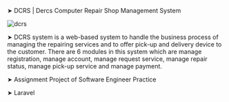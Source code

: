 ➤ DCRS | Dercs Computer Repair Shop Management System

![dcrs](https://user-images.githubusercontent.com/76787324/201713487-079bc471-69e5-4431-90b6-5ccfe9daa57c.png)

➤ DCRS system is a web-based system to handle the business process of managing the repairing services and to offer pick-up and delivery device to the customer. There are 6 modules in this system which are manage registration, manage account, manage request service, manage repair status, manage pick-up service and manage payment. 

➤ Assignment Project of Software Engineer Practice

➤ Laravel
